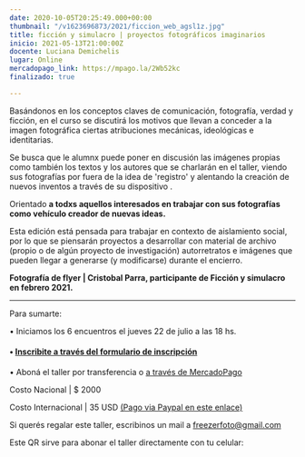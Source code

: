 ```yaml
---
date: 2020-10-05T20:25:49.000+00:00
thumbnail: "/v1623696873/2021/ficcion_web_agsl1z.jpg"
title: ficción y simulacro | proyectos fotográficos imaginarios
inicio: 2021-05-13T21:00:00Z
docente: Luciana Demichelis
lugar: Online
mercadopago_link: https://mpago.la/2Wb52kc
finalizado: true

---
```

Basándonos en los conceptos claves de comunicación, fotografía, verdad y ficción, en el curso se discutirá los motivos que llevan a conceder a la imagen fotográfica ciertas atribuciones mecánicas, ideológicas e identitarias.

Se busca que le alumnx puede poner en discusión las imágenes propias como también los textos y los autores que se charlarán en el taller, viendo sus fotografías por fuera de la idea de 'registro' y alentando la creación de nuevos inventos a través de su dispositivo .

Orientado **a todxs aquellos interesados ​​en trabajar con sus fotografías como vehículo creador de nuevas ideas.**

Esta edición está pensada para trabajar en contexto de aislamiento social, por lo que se piensarán proyectos a desarrollar con material de archivo (propio o de algún proyecto de investigación) autorretratos e imágenes que pueden llegar a generarse (y modificarse) durante el encierro.

**Fotografía de flyer | Cristobal Parra, participante de Ficción y simulacro en febrero 2021.**

***

Para sumarte:

• Iniciamos los 6 encuentros el jueves 22 de julio a las 18 hs.

#### **•** [**Inscribite a través del** **formulario de inscripción**](https://docs.google.com/forms/d/1Ku55b_P0tARSyBd2JNmUtIT5WMF0FNSSH9ZVMcTiLCU/edit)

• Aboná el taller por transferencia o [a través de MercadoPago](https://mpago.la/2Wb52kc)

Costo Nacional | $ 2000

Costo Internacional | 35 USD [(Pago via Paypal en este enlace)](https://www.paypal.com/ficysimulacro)

Si querés regalar este taller, escribinos un mail a freezerfoto@gmail.com

Este QR sirve para abonar el taller directamente con tu celular: